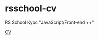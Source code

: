 # rsschool-cv

RS School Курс "JavaScript/Front-end ++"

[CV](https://poliweb.github.io/rsschool-cv/cv)